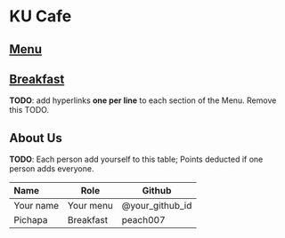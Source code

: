 # KU Cafe

## [Menu](Menu.md)
## [Breakfast](#Breakfast)

**TODO**: add hyperlinks **one per line** to each section of the Menu. Remove this TODO.


## About Us

**TODO**: Each person add yourself to this table; Points deducted if one person adds everyone.

| Name      | Role      | Github          |
|:----------|-----------|-----------------|
| Your name | Your menu | @your_github_id |
| Pichapa   | Breakfast | peach007
